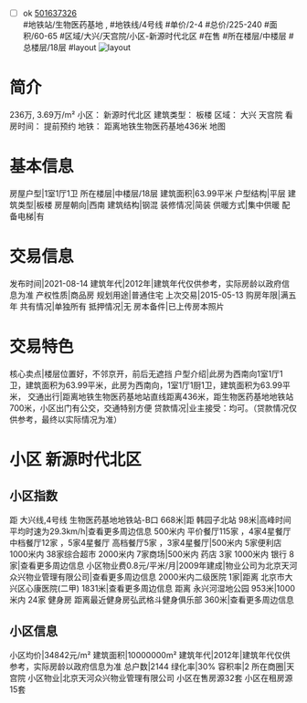 - [ ] ok [501637326](https://bj.5i5j.com/ershoufang/501637326.html)  
 #地铁站/生物医药基地 ,  #地铁线/4号线
#单价/2-4 #总价/225-240 #面积/60-65   #区域/大兴/天宫院/小区-新源时代北区 #在售 #所在楼层/中楼层 #总楼层/18层 #layout 
![layout](http://image2a.5i5j.com/bdir/layout/085c2e9911e54559a495c5e25eaf17a5.jpg_P5.jpg) 
# 简介 
 236万,  3.69万/m² 
小区： 新源时代北区
建筑类型： 板楼
区域： 大兴 天宫院
看房时间： 提前预约
地铁： 距离地铁生物医药基地436米 地图
# 基本信息 
 房屋户型|1室1厅1卫
所在楼层|中楼层/18层
建筑面积|63.99平米
户型结构|平层
建筑类型|板楼
房屋朝向|西南
建筑结构|钢混
装修情况|简装
供暖方式|集中供暖
配备电梯|有
# 交易信息 
 发布时间|2021-08-14
建筑年代|2012年|建筑年代仅供参考，实际房龄以政府信息为准
产权性质|商品房
规划用途|普通住宅
上次交易|2015-05-13
购房年限|满五年
共有情况|单独所有
抵押情况|无
房本备件|已上传房本照片
# 交易特色 
 核心卖点|楼层位置好，不邻京开，前后无遮挡
户型介绍|此房为西南向1室1厅1卫，建筑面积为63.99平米，此房为西南向，1室1厅1厨1卫，建筑面积为63.99平米，
交通出行|距离地铁生物医药基地站直线距离436米，距生物医药基地地铁站700米，小区出门有公交，交通特别方便
贷款情况|业主接受：均可。（贷款情况仅供参考，最终以实际情况为准）
# 小区 新源时代北区
## 小区指数 
 距 大兴线,4号线 生物医药基地地铁站-B口 668米|距 韩园子北站 98米|高峰时间平均时速为29.3km/h|查看更多周边信息
500米内 平价餐厅115家 ，4家4星餐厅
中档餐厅12家 ，5家4星餐厅
高档餐厅5家 ，3家4星餐厅|500米内 5家便利店
1000米内 38家综合超市
2000米内 7家商场|500米内 药店 3家
1000米内 银行 8家|查看更多周边信息
小区物业费0.8元/平米/月|2009年建成|物业公司为北京天河众兴物业管理有限公司|查看更多周边信息
2000米内二级医院 1家|距离 北京市大兴区心康医院(二甲)  1831米|查看更多周边信息
距离 永兴河湿地公园 953米|1000米内 24家 健身房
距离最近健身房弘武格斗健身俱乐部 360米|查看更多周边信息
## 小区信息 
 小区均价|34842元/m²
建筑面积|10000000m²
建筑年代|2012年|建筑年代仅供参考，实际房龄以政府信息为准
总户数|2144
绿化率|30%
容积率|2
所在商圈|天宫院
小区物业|北京天河众兴物业管理有限公司
小区在售房源32套
小区在租房源15套
